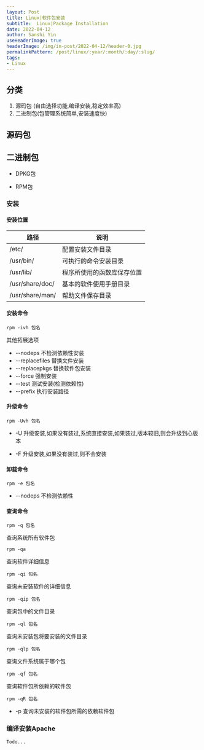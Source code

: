```yaml
---
layout: Post
title: Linux|软件包安装 
subtitle:  Linux|Package Installation
date: 2022-04-12
author: Sanshi Yin
useHeaderImage: true
headerImage: /img/in-post/2022-04-12/header-0.jpg
permalinkPattern: /post/linux/:year/:month/:day/:slug/
tags:
- Linux
---
```


## 分类

1. 源码包 (自由选择功能,编译安装,稳定效率高)
2. 二进制包(包管理系统简单,安装速度快)

## 源码包


## 二进制包

- DPKG包

- RPM包

### 安装

#### 安装位置

|  路径   | 说明  |
|  ----  | ----  |
| /etc/  | 配置安装文件目录 |
| /usr/bin/  | 可执行的命令安装目录 |
| /usr/lib/  | 程序所使用的函数库保存位置 |
| /usr/share/doc/  | 基本的软件使用手册目录 |
| /usr/share/man/  | 帮助文件保存目录 |

#### 安装命令

`rpm -ivh 包名`

其他拓展选项

-   --nodeps 不检测依赖性安装
-   --replacefiles  替换文件安装
-   --replacepkgs  替换软件包安装
-   --force  强制安装
-   --test  测试安装(检测依赖性)
-   --prefix 执行安装路径

#### 升级命令

`rpm -Uvh 包名`

- -U    升级安装,如果没有装过,系统直接安装,如果装过,版本较旧,则会升级到心版本

- -F    升级安装,如果没有装过,则不会安装

#### 卸载命令

`rpm -e 包名`

- --nodeps 不检测依赖性


#### 查询命令

`rpm -q 包名`

查询系统所有软件包

`rpm -qa`

查询软件详细信息

`rpm -qi 包名`

查询未安装软件的详细信息

`rpm -qip 包名`

查询包中的文件目录

`rpm -ql 包名`

查询未安装包将要安装的文件目录

`rpm -qlp 包名`

查询文件系统属于哪个包

`rpm -qf 包名`

查询软件包所依赖的软件包

`rpm -qR 包名`

- -p    查询未安装的软件包所需的依赖软件包


### 编译安装Apache

```
Todo... 
```
